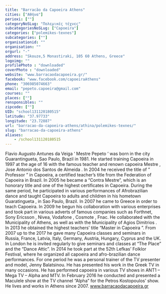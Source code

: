 ```yaml
---
title: "Barracão da Capoeira Athens"
cities: ["Αθήνα"]
perioxi: [""]
categoryNoSLug: "Πολεμικές τέχνες"
subcategoriesNoSLug: ["Capoeira"]
categories: ["polemikes-texnes"]
subcategories: [""]
organisationid: ""
organisation: ""
orgurl: "-"
address: "Skouze,5 Monastiraki, 105 60 Athens, Greece"
logoimg: ""
profilePhoto : "downloaded"
coverPhoto : "downloaded"
website: "www.barracaodacapoeira.gr/"
facebook: "www.facebook.com/capoeiraAthens"
phone: "306985074663"
email: "pepeto.capoeira@gmail.com"
courses: ""
places: [""]
rensponsibles: ""
zipcode: [""]
UID: "school131120180515"
latitude: "37.97733"
longitude: "23.72887"
url: "barracao-da-capoeira-athens/athina/polemikes-texnes/"
slug: "barracao-da-capoeira-athens"
aliases:
    - /school131120180515
---
```





Flavio Augusto Antunes da Veiga ‘ Mestre Pepeto ‘ was born in the city Guarantingueta, Sao Paulo, Brazil in 1981. He started training Capoeira in 1997 at the age of 16 with the famous teacher and renown capoeira Mestre , Jose Antonio dos Santos de Almeida . In 2004 he received the title of ” Professor ” in Capoeira, a certified teacher’s title from the Federation of Capoeira in Brazil. In 2005 he became a “Contra Mestre”, which is an honorary title and one of the highest certificates in Capoeira. During the same period, he participated in various performances of Afrobrazilian dance and taught Capoeira to adults and children in his hometown Guaratingueta , in Sao Paulo, Brazil. In 2007 he came to Greece in order to teach Capoeira. In 2009 he begun his collaboration with various enterprises and took part in various adverts of famous companies such as Forthnet, Sony Ericsson , Nivea, Vodafone , Cosmote , Fnac. He collaborated with the Municipality of Athens, as well as with the Municipality of Agios Dimitrios . In 2013 he obtained the highest teachers’ title “Master in Capoeira ”. From 2007 up to the 2017 he gave many Capoeira classes and seminars in Russia, France, Latvia, Italy, Germany, Austria, Hungary, Cyprus and the UK. In London he is invited regularly to give seminars and classes at “The Place” and the “Dance Attic”. In 2014 he took part at the 52th Lefkas’ Folklor Festival, where he organized all capoeira and afro-brazilian dance performances. For one period he was a personal trainer of the TV presenter and model, Jenny Balatsinou. He has presented his work in the Greek TV in many occasions. He has performed capoeira in various TV shows in ANT1 – Mega TV – Alpha and MTV. In February 2016 he conducted and presented a Maculele show at the TV channel “Alpha” for the Petros Kostopoulos’ show. He lives and works in Athens since 2007. www.barracaodacapoeira.gr